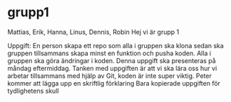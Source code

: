 # grupp1
Mattias, Erik, Hanna, Linus, Dennis, Robin
Hej vi är grupp 1


Uppgift:
En person skapa ett repo som alla i gruppen ska klona sedan ska gruppen tillsammans skapa minst en funktion och pusha koden. 
Alla i gruppen ska göra ändringar i koden.
Denna uppgift ska presenteras på måndag eftermiddag. 
Tanken med uppgiften är att vi ska lära oss hur vi arbetar tillsammans med hjälp av Git, koden är inte super viktig.  Peter kommer att lägga upp en skriftlig förklaring
Bara kopierade uppgiften för tydlighetens skull
